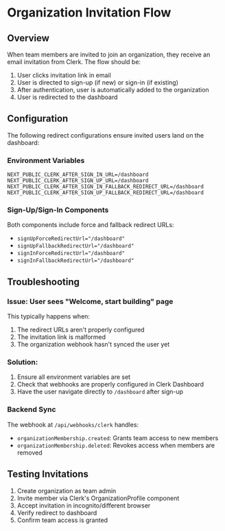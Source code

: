 # Organization Invitation Flow

## Overview
When team members are invited to join an organization, they receive an email invitation from Clerk. The flow should be:

1. User clicks invitation link in email
2. User is directed to sign-up (if new) or sign-in (if existing)
3. After authentication, user is automatically added to the organization
4. User is redirected to the dashboard

## Configuration
The following redirect configurations ensure invited users land on the dashboard:

### Environment Variables
```env
NEXT_PUBLIC_CLERK_AFTER_SIGN_IN_URL=/dashboard
NEXT_PUBLIC_CLERK_AFTER_SIGN_UP_URL=/dashboard
NEXT_PUBLIC_CLERK_AFTER_SIGN_IN_FALLBACK_REDIRECT_URL=/dashboard
NEXT_PUBLIC_CLERK_AFTER_SIGN_UP_FALLBACK_REDIRECT_URL=/dashboard
```

### Sign-Up/Sign-In Components
Both components include force and fallback redirect URLs:
- `signUpForceRedirectUrl="/dashboard"`
- `signUpFallbackRedirectUrl="/dashboard"`
- `signInForceRedirectUrl="/dashboard"`
- `signInFallbackRedirectUrl="/dashboard"`

## Troubleshooting

### Issue: User sees "Welcome, start building" page
This typically happens when:
1. The redirect URLs aren't properly configured
2. The invitation link is malformed
3. The organization webhook hasn't synced the user yet

### Solution:
1. Ensure all environment variables are set
2. Check that webhooks are properly configured in Clerk Dashboard
3. Have the user navigate directly to `/dashboard` after sign-up

### Backend Sync
The webhook at `/api/webhooks/clerk` handles:
- `organizationMembership.created`: Grants team access to new members
- `organizationMembership.deleted`: Revokes access when members are removed

## Testing Invitations
1. Create organization as team admin
2. Invite member via Clerk's OrganizationProfile component
3. Accept invitation in incognito/different browser
4. Verify redirect to dashboard
5. Confirm team access is granted